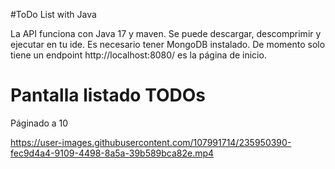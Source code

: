 #ToDo List with Java

La API funciona con Java 17 y maven. Se puede descargar, descomprimir y ejecutar en tu ide. Es necesario tener MongoDB instalado.
De momento solo tiene un endpoint http://localhost:8080/ es la página de inicio.


# Pantalla listado TODOs

Páginado a 10

https://user-images.githubusercontent.com/107991714/235950390-fec9d4a4-9109-4498-8a5a-39b589bca82e.mp4
